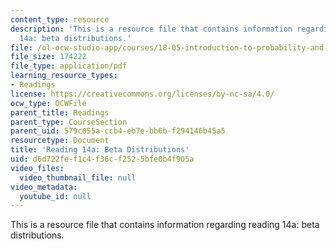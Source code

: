 ```yaml
---
content_type: resource
description: 'This is a resource file that contains information regarding reading
  14a: beta distributions.'
file: /ol-ocw-studio-app/courses/18-05-introduction-to-probability-and-statistics-spring-2014/d6d722fef1c4f36cf2525bfe0b4f905a_MIT18_05S14_Reading14a.pdf
file_size: 174222
file_type: application/pdf
learning_resource_types:
- Readings
license: https://creativecommons.org/licenses/by-nc-sa/4.0/
ocw_type: OCWFile
parent_title: Readings
parent_type: CourseSection
parent_uid: 579c055a-ccb4-eb7e-bb6b-f294146b45a5
resourcetype: Document
title: 'Reading 14a: Beta Distributions'
uid: d6d722fe-f1c4-f36c-f252-5bfe0b4f905a
video_files:
  video_thumbnail_file: null
video_metadata:
  youtube_id: null
---
```

This is a resource file that contains information regarding reading 14a: beta distributions.